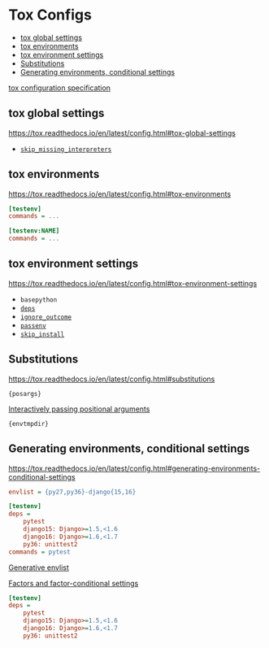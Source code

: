 <!-- omit in toc -->
# Tox Configs

- [tox global settings](#tox-global-settings)
- [tox environments](#tox-environments)
- [tox environment settings](#tox-environment-settings)
- [Substitutions](#substitutions)
- [Generating environments, conditional settings](#generating-environments-conditional-settings)

[tox configuration specification](https://tox.readthedocs.io/en/latest/config.html)

## tox global settings

<https://tox.readthedocs.io/en/latest/config.html#tox-global-settings>

- [`skip_missing_interpreters`](https://tox.readthedocs.io/en/latest/config.html#conf-skip_missing_interpreters)

## tox environments

<https://tox.readthedocs.io/en/latest/config.html#tox-environments>

```ini
[testenv]
commands = ...

[testenv:NAME]
commands = ...
```

## tox environment settings

<https://tox.readthedocs.io/en/latest/config.html#tox-environment-settings>

- `basepython`
- [`deps`](https://tox.readthedocs.io/en/latest/config.html#conf-deps)
- [`ignore_outcome`](https://tox.readthedocs.io/en/latest/config.html#conf-ignore_outcome)
- [`passenv`](https://tox.readthedocs.io/en/latest/config.html#conf-passenv)
- [`skip_install`](https://tox.readthedocs.io/en/latest/config.html#conf-skip_install)

## Substitutions

<https://tox.readthedocs.io/en/latest/config.html#substitutions>

`{posargs}`

[Interactively passing positional arguments](https://tox.readthedocs.io/en/latest/example/general.html#interactively-passing-positional-arguments)

`{envtmpdir}`

## Generating environments, conditional settings

<https://tox.readthedocs.io/en/latest/config.html#generating-environments-conditional-settings>

```ini
envlist = {py27,py36}-django{15,16}

[testenv]
deps =
    pytest
    django15: Django>=1.5,<1.6
    django16: Django>=1.6,<1.7
    py36: unittest2
commands = pytest
```

[Generative envlist](https://tox.readthedocs.io/en/latest/config.html#generative-envlist)

[Factors and factor-conditional settings](https://tox.readthedocs.io/en/latest/config.html#factors-and-factor-conditional-settings)

```ini
[testenv]
deps =
    pytest
    django15: Django>=1.5,<1.6
    django16: Django>=1.6,<1.7
    py36: unittest2
```
